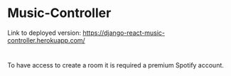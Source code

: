 # Music-Controller

Link to deployed version: https://django-react-music-controller.herokuapp.com/
#
To have access to create a room it is required a premium Spotify account.
